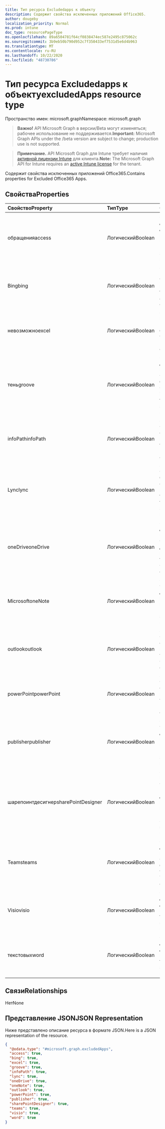 ```yaml
---
title: Тип ресурса Excludedapps к объекту
description: Содержит свойства исключенных приложений Office365.
author: dougeby
localization_priority: Normal
ms.prod: intune
doc_type: resourcePageType
ms.openlocfilehash: 89a6504781f64cf0838474ec587e2495c875062c
ms.sourcegitcommit: 3b9eb50b790d952c7f350433ef7531d5e6d4b963
ms.translationtype: MT
ms.contentlocale: ru-RU
ms.lasthandoff: 10/22/2020
ms.locfileid: "48730786"
---
```

# <a name="excludedapps-resource-type"></a><span data-ttu-id="6f264-103">Тип ресурса Excludedapps к объекту</span><span class="sxs-lookup"><span data-stu-id="6f264-103">excludedApps resource type</span></span>

<span data-ttu-id="6f264-104">Пространство имен: microsoft.graph</span><span class="sxs-lookup"><span data-stu-id="6f264-104">Namespace: microsoft.graph</span></span>

> <span data-ttu-id="6f264-105">**Важно!** API Microsoft Graph в версии/Beta могут изменяться; рабочее использование не поддерживается.</span><span class="sxs-lookup"><span data-stu-id="6f264-105">**Important:** Microsoft Graph APIs under the /beta version are subject to change; production use is not supported.</span></span>

> <span data-ttu-id="6f264-106">**Примечание.** API Microsoft Graph для Intune требует наличия [активной лицензии Intune](https://go.microsoft.com/fwlink/?linkid=839381) для клиента.</span><span class="sxs-lookup"><span data-stu-id="6f264-106">**Note:** The Microsoft Graph API for Intune requires an [active Intune license](https://go.microsoft.com/fwlink/?linkid=839381) for the tenant.</span></span>

<span data-ttu-id="6f264-107">Содержит свойства исключенных приложений Office365.</span><span class="sxs-lookup"><span data-stu-id="6f264-107">Contains properties for Excluded Office365 Apps.</span></span>

## <a name="properties"></a><span data-ttu-id="6f264-108">Свойства</span><span class="sxs-lookup"><span data-stu-id="6f264-108">Properties</span></span>
|<span data-ttu-id="6f264-109">Свойство</span><span class="sxs-lookup"><span data-stu-id="6f264-109">Property</span></span>|<span data-ttu-id="6f264-110">Тип</span><span class="sxs-lookup"><span data-stu-id="6f264-110">Type</span></span>|<span data-ttu-id="6f264-111">Описание</span><span class="sxs-lookup"><span data-stu-id="6f264-111">Description</span></span>|
|:---|:---|:---|
|<span data-ttu-id="6f264-112">обращения</span><span class="sxs-lookup"><span data-stu-id="6f264-112">access</span></span>|<span data-ttu-id="6f264-113">Логический</span><span class="sxs-lookup"><span data-stu-id="6f264-113">Boolean</span></span>|<span data-ttu-id="6f264-114">Значение, если доступ к MS Office должен быть исключен или нет.</span><span class="sxs-lookup"><span data-stu-id="6f264-114">The value for if MS Office Access should be excluded or not.</span></span>|
|<span data-ttu-id="6f264-115">Bing</span><span class="sxs-lookup"><span data-stu-id="6f264-115">bing</span></span>|<span data-ttu-id="6f264-116">Логический</span><span class="sxs-lookup"><span data-stu-id="6f264-116">Boolean</span></span>|<span data-ttu-id="6f264-117">Значение, если Microsoft Search по умолчанию следует исключить.</span><span class="sxs-lookup"><span data-stu-id="6f264-117">The value for if Microsoft Search as default should be excluded or not.</span></span>|
|<span data-ttu-id="6f264-118">невозможно</span><span class="sxs-lookup"><span data-stu-id="6f264-118">excel</span></span>|<span data-ttu-id="6f264-119">Логический</span><span class="sxs-lookup"><span data-stu-id="6f264-119">Boolean</span></span>|<span data-ttu-id="6f264-120">Значение, заданное в поле IF MS Office Excel, не должно быть исключено.</span><span class="sxs-lookup"><span data-stu-id="6f264-120">The value for if MS Office Excel should be excluded or not.</span></span>|
|<span data-ttu-id="6f264-121">тень</span><span class="sxs-lookup"><span data-stu-id="6f264-121">groove</span></span>|<span data-ttu-id="6f264-122">Логический</span><span class="sxs-lookup"><span data-stu-id="6f264-122">Boolean</span></span>|<span data-ttu-id="6f264-123">Значение, которое должно быть исключено, если MS Office OneDrive для бизнеса — Groove.</span><span class="sxs-lookup"><span data-stu-id="6f264-123">The value for if MS Office OneDrive for Business - Groove should be excluded or not.</span></span>|
|<span data-ttu-id="6f264-124">infoPath</span><span class="sxs-lookup"><span data-stu-id="6f264-124">infoPath</span></span>|<span data-ttu-id="6f264-125">Логический</span><span class="sxs-lookup"><span data-stu-id="6f264-125">Boolean</span></span>|<span data-ttu-id="6f264-126">Значение, если MS Office InfoPath следует исключить.</span><span class="sxs-lookup"><span data-stu-id="6f264-126">The value for if MS Office InfoPath should be excluded or not.</span></span>|
|<span data-ttu-id="6f264-127">Lync</span><span class="sxs-lookup"><span data-stu-id="6f264-127">lync</span></span>|<span data-ttu-id="6f264-128">Логический</span><span class="sxs-lookup"><span data-stu-id="6f264-128">Boolean</span></span>|<span data-ttu-id="6f264-129">Значение, если MS Office Skype для бизнеса — не следует исключать.</span><span class="sxs-lookup"><span data-stu-id="6f264-129">The value for if MS Office Skype for Business - Lync should be excluded or not.</span></span>|
|<span data-ttu-id="6f264-130">oneDrive</span><span class="sxs-lookup"><span data-stu-id="6f264-130">oneDrive</span></span>|<span data-ttu-id="6f264-131">Логический</span><span class="sxs-lookup"><span data-stu-id="6f264-131">Boolean</span></span>|<span data-ttu-id="6f264-132">Значение, которое должно быть исключено, если MS Office OneDrive должен быть исключен.</span><span class="sxs-lookup"><span data-stu-id="6f264-132">The value for if MS Office OneDrive should be excluded or not.</span></span>|
|<span data-ttu-id="6f264-133">Microsoft</span><span class="sxs-lookup"><span data-stu-id="6f264-133">oneNote</span></span>|<span data-ttu-id="6f264-134">Логический</span><span class="sxs-lookup"><span data-stu-id="6f264-134">Boolean</span></span>|<span data-ttu-id="6f264-135">Значение, если MS Office OneNote должен быть исключен или нет.</span><span class="sxs-lookup"><span data-stu-id="6f264-135">The value for if MS Office OneNote should be excluded or not.</span></span>|
|<span data-ttu-id="6f264-136">outlook</span><span class="sxs-lookup"><span data-stu-id="6f264-136">outlook</span></span>|<span data-ttu-id="6f264-137">Логический</span><span class="sxs-lookup"><span data-stu-id="6f264-137">Boolean</span></span>|<span data-ttu-id="6f264-138">Значение, если MS Office Outlook следует исключить из проверки.</span><span class="sxs-lookup"><span data-stu-id="6f264-138">The value for if MS Office Outlook should be excluded or not.</span></span>|
|<span data-ttu-id="6f264-139">powerPoint</span><span class="sxs-lookup"><span data-stu-id="6f264-139">powerPoint</span></span>|<span data-ttu-id="6f264-140">Логический</span><span class="sxs-lookup"><span data-stu-id="6f264-140">Boolean</span></span>|<span data-ttu-id="6f264-141">Значение, если MS Office PowerPoint следует исключить из проверки.</span><span class="sxs-lookup"><span data-stu-id="6f264-141">The value for if MS Office PowerPoint should be excluded or not.</span></span>|
|<span data-ttu-id="6f264-142">publisher</span><span class="sxs-lookup"><span data-stu-id="6f264-142">publisher</span></span>|<span data-ttu-id="6f264-143">Логический</span><span class="sxs-lookup"><span data-stu-id="6f264-143">Boolean</span></span>|<span data-ttu-id="6f264-144">Значение, если MS Office Publisher должен быть исключен или нет.</span><span class="sxs-lookup"><span data-stu-id="6f264-144">The value for if MS Office Publisher should be excluded or not.</span></span>|
|<span data-ttu-id="6f264-145">шарепоинтдесигнер</span><span class="sxs-lookup"><span data-stu-id="6f264-145">sharePointDesigner</span></span>|<span data-ttu-id="6f264-146">Логический</span><span class="sxs-lookup"><span data-stu-id="6f264-146">Boolean</span></span>|<span data-ttu-id="6f264-147">Значение для параметра if MS Office Шарепоинтдесигнер должно быть исключено или нет.</span><span class="sxs-lookup"><span data-stu-id="6f264-147">The value for if MS Office SharePointDesigner should be excluded or not.</span></span>|
|<span data-ttu-id="6f264-148">Teams</span><span class="sxs-lookup"><span data-stu-id="6f264-148">teams</span></span>|<span data-ttu-id="6f264-149">Логический</span><span class="sxs-lookup"><span data-stu-id="6f264-149">Boolean</span></span>|<span data-ttu-id="6f264-150">Значение, которое должно быть исключено, если MS Office Teams должен быть исключен.</span><span class="sxs-lookup"><span data-stu-id="6f264-150">The value for if MS Office Teams should be excluded or not.</span></span>|
|<span data-ttu-id="6f264-151">Visio</span><span class="sxs-lookup"><span data-stu-id="6f264-151">visio</span></span>|<span data-ttu-id="6f264-152">Логический</span><span class="sxs-lookup"><span data-stu-id="6f264-152">Boolean</span></span>|<span data-ttu-id="6f264-153">Значение, заданное для if MS Office Visio, должно быть исключено.</span><span class="sxs-lookup"><span data-stu-id="6f264-153">The value for if MS Office Visio should be excluded or not.</span></span>|
|<span data-ttu-id="6f264-154">текстовых</span><span class="sxs-lookup"><span data-stu-id="6f264-154">word</span></span>|<span data-ttu-id="6f264-155">Логический</span><span class="sxs-lookup"><span data-stu-id="6f264-155">Boolean</span></span>|<span data-ttu-id="6f264-156">Значение, заданное для if MS Office Word, должно быть исключено.</span><span class="sxs-lookup"><span data-stu-id="6f264-156">The value for if MS Office Word should be excluded or not.</span></span>|

## <a name="relationships"></a><span data-ttu-id="6f264-157">Связи</span><span class="sxs-lookup"><span data-stu-id="6f264-157">Relationships</span></span>
<span data-ttu-id="6f264-158">Нет</span><span class="sxs-lookup"><span data-stu-id="6f264-158">None</span></span>

## <a name="json-representation"></a><span data-ttu-id="6f264-159">Представление JSON</span><span class="sxs-lookup"><span data-stu-id="6f264-159">JSON Representation</span></span>
<span data-ttu-id="6f264-160">Ниже представлено описание ресурса в формате JSON.</span><span class="sxs-lookup"><span data-stu-id="6f264-160">Here is a JSON representation of the resource.</span></span>
<!-- {
  "blockType": "resource",
  "@odata.type": "microsoft.graph.excludedApps"
}
-->
``` json
{
  "@odata.type": "#microsoft.graph.excludedApps",
  "access": true,
  "bing": true,
  "excel": true,
  "groove": true,
  "infoPath": true,
  "lync": true,
  "oneDrive": true,
  "oneNote": true,
  "outlook": true,
  "powerPoint": true,
  "publisher": true,
  "sharePointDesigner": true,
  "teams": true,
  "visio": true,
  "word": true
}
```





